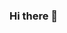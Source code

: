 ### Hi there 👋

<!--
**Jechu98/Jechu98** is a ✨ _special_ ✨ repository because its `README.md` (this file) appears on your GitHub profile.

Here are some ideas to get you started:

- 🔭 I’m currently working on Mexican Physical Society A.C
- 🌱 I’m currently learning Flutter, Django, Python and Wordpress
- 📫 How to reach me: jesusavalos_98@hotmail.com
-->
